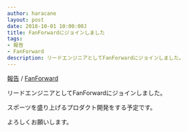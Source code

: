 ```yaml
---
author: haracane
layout: post
date: 2018-10-01 10:00:00J
title: FanForwardにジョインしました
tags:
- 報告
- FanForward
description: リードエンジニアとしてFanForwardにジョインしました。
---
```

<!-- tag_links -->
[報告](/tags/information/) / [FanForward](/tags/fanforward/)

<!-- content -->
リードエンジニアとしてFanForwardにジョインしました。

スポーツを盛り上げるプロダクト開発をする予定です。

よろしくお願いします。
